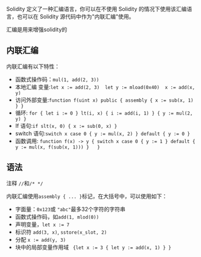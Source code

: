 Solidity 定义了一种汇编语言，你可以在不使用 Solidity 的情况下使用该汇编语言，也可以在 Solidity 源代码中作为"内联汇编"使用。 

汇编是用来增强solidity的

## 内联汇编
内联汇编有以下特性：
- 函数式操作码：`mul(1, add(2, 3))`
- 本地汇编 变量:`let x := add(2, 3)  let y := mload(0x40)  x := add(x, y)`
- 访问外部变量:`function f(uint x) public { assembly { x := sub(x, 1) } }`
- 循环: `for { let i := 0 } lt(i, x) { i := add(i, 1) } { y := mul(2, y) }`
- If 语句:`if slt(x, 0) { x := sub(0, x) }`
- switch 语句:`switch x case 0 { y := mul(x, 2) } default { y := 0 }`
- 函数调用: `function f(x) -> y { switch x case 0 { y := 1 } default { y := mul(x, f(sub(x, 1))) }   }`

## 语法
注释 `//`和`/* */`

内联汇编使用`assembly { ... }`标记，在大括号中，可以使用如下：
- 字面量：`0x123`或 `"abc"`最多32个字符的字符串
- 函数式操作码，如`add(1, mlod(0))`
- 声明变量，`let x := 7`
- 标识符 `add(3, x)`, `sstore(x_slot, 2)`
- 分配 `x := add(y, 3)`
- 块中的局部变量作用域 ` {let x := 3 { let y := add(x, 1) } }`
